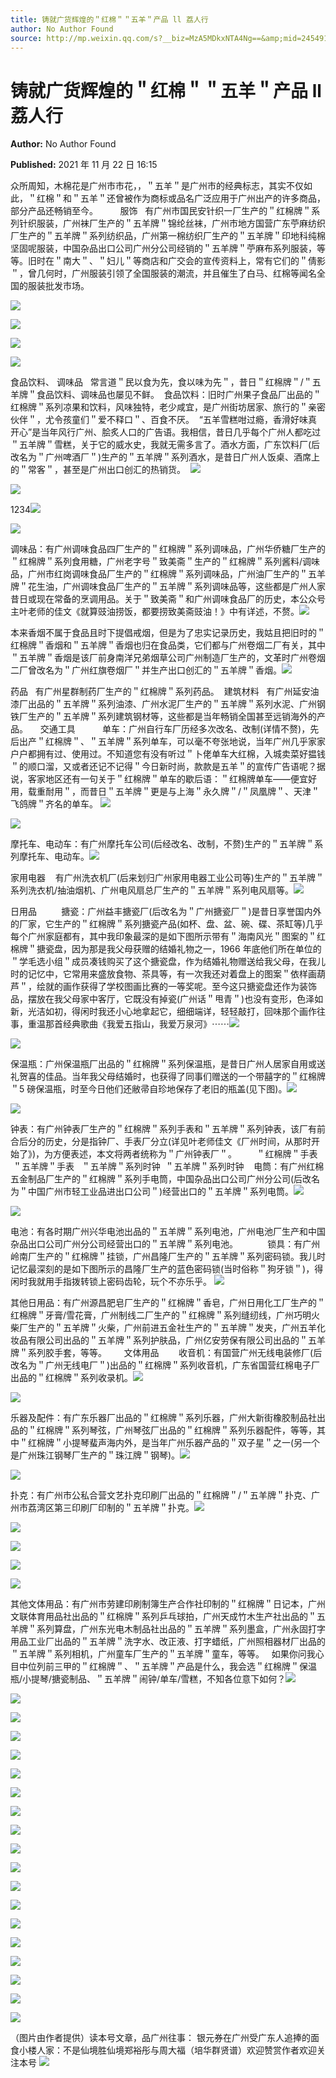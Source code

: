 ```yaml
---
title: 铸就广货辉煌的＂红棉＂＂五羊＂产品 ll 荔人行
author: No Author Found
source: http://mp.weixin.qq.com/s?__biz=MzA5MDkxNTA4Ng==&amp;mid=2454911731&amp;idx=1&amp;sn=cb39ffc7a8d343386d64cfdf3b4f7796&amp;chksm=87a23292b0d5bb84ebe2214564872684e88af74f24d8d9a9b0f0efac28e1d7b3d972cd4663eb#rd
---
```


# 铸就广货辉煌的＂红棉＂＂五羊＂产品 ll 荔人行

**Author:** No Author Found

**Published:** 2021 年 11 月 22 日 16:15

众所周知，木棉花是广州市市花，，＂五羊＂是广州市的经典标志，其实不仅如此，＂红棉＂和＂五羊＂还曾被作为商标或品名广泛应用于广州出产的许多商品，部分产品还畅销至今。         服饰   有广州市国民安针织一厂生产的＂红棉牌＂系列针织服装，广州袜厂生产的＂五羊牌＂锦纶丝袜，广州市地方国营广东苧麻纺织厂生产的＂五羊牌＂系列纺织品，广州第一棉纺织厂生产的＂五羊牌＂印地科纯棉坚固呢服装，中国杂品出口公司广州分公司经销的＂五羊牌＂苧麻布系列服装，等等。旧时在＂南大＂、＂妇儿＂等商店和广交会的宣传资料上，常有它们的＂倩影＂，曾几何时，广州服装引领了全国服装的潮流，并且催生了白马、红棉等闻名全国的服装批发市场。

![](https://mmbiz.qpic.cn/mmbiz_png/PJWG74pLsMaUVGNMzrrmaicNENBDWuViaA0ia3v5VhnRLGhUXRH1xvMAp5khlqUD9ichYKJO0pmjFMN26EIN1xsJFw/640)

![](https://mmbiz.qpic.cn/mmbiz_png/Ljib4So7yuWiaXY7EoiaSnTOgtSRnFZhasZXGuazUdX6SJVJ0fib0vD8FSOJVnR0LuDswJY9zOhxGaOiaWPic140miaCw/640?wx_fmt=png)

![](https://mmbiz.qpic.cn/mmbiz_png/PJWG74pLsMaUVGNMzrrmaicNENBDWuViaA9BL3ZdpQd3YMpApIMX56bQ2jYlAbMozSvQGicbIrJkSv1fHV6ic7obtw/640)

![](https://mmbiz.qpic.cn/mmbiz_png/Ljib4So7yuWiaXY7EoiaSnTOgtSRnFZhasZXGuazUdX6SJVJ0fib0vD8FSOJVnR0LuDswJY9zOhxGaOiaWPic140miaCw/640?wx_fmt=png)

食品饮料、 调味品   常言道＂民以食为先，食以味为先＂，昔日＂红棉牌＂/＂五羊牌＂食品饮料、调味品也屡见不鲜。  食品饮料：旧时广州果子食品厂出品的＂红棉牌＂系列凉果和饮料，风味独特，老少咸宜，是广州街坊居家、旅行的＂亲密伙伴＂，尤令孩童们＂爱不释口＂、百食不厌。  “五羊雪糕咁过瘾，香滑好味真开心”是当年风行广州、脍炙人口的广告语。我相信，昔日几乎每个广州人都吃过＂五羊牌＂雪糕，关于它的威水史，我就无需多言了。酒水方面，广东饮料厂(后改名为＂广州啤酒厂＂)生产的＂五羊牌＂系列酒水，是昔日广州人饭桌、酒席上的＂常客＂，甚至是广州出口创汇的热销货。  ![](https://mmbiz.qpic.cn/mmbiz_png/Ljib4So7yuWiaXY7EoiaSnTOgtSRnFZhasZXGuazUdX6SJVJ0fib0vD8FSOJVnR0LuDswJY9zOhxGaOiaWPic140miaCw/640?wx_fmt=png)

![](https://mmbiz.qpic.cn/mmbiz_png/PJWG74pLsMaUVGNMzrrmaicNENBDWuViaABWZGZogA3rZiaXIjEbcyhePcDTmBPibDvu0mJrV5lgxNhrwTE5yHQBGg/640)

1234![](https://mmbiz.qpic.cn/mmbiz_png/PJWG74pLsMaUVGNMzrrmaicNENBDWuViaAEYhD0aZgmV3vjpP9O2kQ1r2liaa1rLjwvyNbKB5b1KHAmJhvkIWibOSw/640)

![](https://mmbiz.qpic.cn/mmbiz_png/PJWG74pLsMaUVGNMzrrmaicNENBDWuViaAljg4RPBLvHTSaeyia9OQUXtqkgJngUOf7tPQb7xeVibtianb0JiazlKaTQ/640)

调味品：有广州调味食品四厂生产的＂红棉牌＂系列调味品，广州华侨糖厂生产的＂红棉牌＂系列食用糖，广州老字号＂致美斋＂生产的＂红棉牌＂系列酱料/调味品，广州市红岗调味食品厂生产的＂红棉牌＂系列调味品，广州油厂生产的＂五羊牌＂花生油，广州调味食品厂生产的＂五羊牌＂系列调味品等，这些都是广州人家昔日或现在常备的烹调用品。关于＂致美斋＂和广州调味食品厂的历史，本公众号主叶老师的佳文《就算豉油捞饭，都要捞致美斋豉油！》中有详述，不赘。![](https://mmbiz.qpic.cn/mmbiz_png/PJWG74pLsMaUVGNMzrrmaicNENBDWuViaAnzNK2IeY5a2VKTCYWGlB72w5iccXwN9tU1aPicH0uEeLorK5aCYynvnw/640)

本来香烟不属于食品且时下提倡戒烟，但是为了忠实记录历史，我姑且把旧时的＂红棉牌＂香烟和＂五羊牌＂香烟也归在食品类，它们都与广州卷烟二厂有关，其中＂五羊牌＂香烟是该厂前身南洋兄弟烟草公司广州制造厂生产的，文革时广州卷烟二厂曾改名为＂广州红旗卷烟厂＂并生产出口创汇的＂五羊牌＂香烟。![](https://mmbiz.qpic.cn/mmbiz_png/PJWG74pLsMaUVGNMzrrmaicNENBDWuViaAq5WEAhKuh2OqWDcxwRWA6ian5GetiaSV9COdCyDLznzricqLeJfSma2yQ/640)

药品   有广州星群制药厂生产的＂红棉牌＂系列药品。  建筑材料   有广州延安油漆厂出品的＂五羊牌＂系列油漆、广州水泥厂生产的＂五羊牌＂系列水泥、广州钢铁厂生产的＂五羊牌＂系列建筑钢材等，这些都是当年畅销全国甚至远销海外的产品。     交通工具           单车：广州自行车厂历经多次改名、改制(详情不赘)，先后出产＂红棉牌＂、＂五羊牌＂系列单车，可以毫不夸张地说，当年广州几乎家家户户都拥有过、使用过。不知道您有没有听过＂卜佬单车大红棉，入城卖菜好揾钱＂的顺口溜，又或者还记不记得＂今日新时尚，款款是五羊＂的宣传广告语呢？据说，客家地区还有一句关于＂红棉牌＂单车的歇后语：＂红棉牌单车——便宜好用，载重耐用＂，而昔日＂五羊牌＂更是与上海＂永久牌＂/＂凤凰牌＂、天津＂飞鸽牌＂齐名的单车。 ![](https://mmbiz.qpic.cn/mmbiz_png/PJWG74pLsMaUVGNMzrrmaicNENBDWuViaAxHYkGUY9JyvmLkl0rWcZmfuerRZicW2kkdajMAbNJwDAou8oTNZuhyg/640)

![](https://mmbiz.qpic.cn/mmbiz_png/PJWG74pLsMaUVGNMzrrmaicNENBDWuViaAPT9DZUtS4R1yGwVUa1JqTJrJ8ytrP7y91QibwpekcCu5vaoC7nWob0g/640)

摩托车、电动车：有广州摩托车公司(后经改名、改制，不赘)生产的＂五羊牌＂系列摩托车、电动车。![](https://mmbiz.qpic.cn/mmbiz_png/Ljib4So7yuWhSqldQbNOr57Mge8aITvDMbjT7M7b1ENX7F0MZ35aeHaDdhe0kmp2pxzHTQNIuna636pxZLkmyHg/640?wx_fmt=png)

家用电器    有广州洗衣机厂(后来划归广州家用电器工业公司等)生产的＂五羊牌＂系列洗衣机/抽油烟机、广州电风扇总厂生产的＂五羊牌＂系列电风扇等。![](https://mmbiz.qpic.cn/mmbiz_png/PJWG74pLsMaUVGNMzrrmaicNENBDWuViaAb7Mc89PSFQEzUfGiazrMpiaGGx7VX56dV8J4wibPV7lVVuU2ocq6iccvrg/640)

日用品          搪瓷：广州益丰搪瓷厂(后改名为＂广州搪瓷厂＂)是昔日享誉国内外的厂家，它生产的＂红棉牌＂系列搪瓷产品(如杯、盘、盆、碗、碟、茶缸等)几乎每个广州家庭都有，其中我印象最深的是如下图所示带有＂海南风光＂图案的＂红棉牌＂搪瓷盘，因为那是我父母获赠的结婚礼物之一，1966 年底他们所在单位的＂学毛选小组＂成员凑钱购买了这个搪瓷盘，作为结婚礼物赠送给我父母，在我儿时的记忆中，它常用来盛放食物、茶具等，有一次我还对着盘上的图案＂依样画葫芦＂，绘就的画作获得了学校图画比赛的一等奖呢。至今这只搪瓷盘还作为装饰品，摆放在我父母家中客厅，它既没有掉瓷(广州话＂甩青＂)也没有变形，色泽如新，光洁如初，得闲时我还小心地拿起它，细细端详，轻轻敲打，回味那个画作往事，重温那首经典歌曲《我爱五指山，我爱万泉河》⋯⋯![](https://mmbiz.qpic.cn/mmbiz_png/PJWG74pLsMaUVGNMzrrmaicNENBDWuViaAOhWDicib0uU0uZy1L9aSVPb3A1jibbQq3HL5E96M7n9CiahSeq1An1M0cA/640)

![](https://mmbiz.qpic.cn/mmbiz_png/PJWG74pLsMaUVGNMzrrmaicNENBDWuViaAsxvzicBpoP1YmAVusGbyrFJRHtOVAbtJXt2hIiaTwDicVov12hqKu0axA/640)

保温瓶：广州保温瓶厂出品的＂红棉牌＂系列保温瓶，是昔日广州人居家自用或送礼贺喜的佳品。当年我父母结婚时，也获得了同事们赠送的一个带囍字的＂红棉牌＂5 磅保温瓶，时至今日他们还敝帚自珍地保存了老旧的瓶盖(见下图)。![](https://mmbiz.qpic.cn/mmbiz_png/PJWG74pLsMaUVGNMzrrmaicNENBDWuViaA9iad5FF9wVAyRsXT1TIdv1EkLia0Vm9NqeFajvVkpiaofsrVRYMllyjdQ/640)

![](https://mmbiz.qpic.cn/mmbiz_png/PJWG74pLsMaUVGNMzrrmaicNENBDWuViaAluD3nRYkRmBypJ8ZvpQqoOZSjiaVQ04sa7gWGu1oTxVTaQSGga1N79w/640)

钟表：有广州钟表厂生产的＂红棉牌＂系列手表和＂五羊牌＂系列钟表，该厂有前合后分的历史，分是指钟厂、手表厂分立(详见叶老师佳文《厂州时间，从那时开始了》)，为方便表述，本文将两者统称为＂广州钟表厂＂。        ＂红棉牌＂手表  ＂五羊牌＂手表   ＂五羊牌＂系列时钟  ＂五羊牌＂系列时钟    电筒：有广州红棉五金制品厂生产的＂红棉牌＂系列手电筒，中国杂品出口公司广州分公司(后改名为＂中国广州市轻工业品进出口公司＂)经营出口的＂五羊牌＂系列电筒。![](https://mmbiz.qpic.cn/mmbiz_png/PJWG74pLsMaUVGNMzrrmaicNENBDWuViaAt9yBq1Hesia2jw25y1qBU4ia2gFTEucHRxNJ79G5wxUZ3sbRiaaOngKBg/640)

![](https://mmbiz.qpic.cn/mmbiz_png/PJWG74pLsMaUVGNMzrrmaicNENBDWuViaAyeTv8ItmmGPicUHnTh7gIWGIh4EevxfhsJciaQaEZyicpgPX8drrwtXwQ/640)

电池：有各时期广州兴华电池出品的＂五羊牌＂系列电池，广州电池厂生产和中国杂品出口公司广州分公司经营出口的＂五羊牌＂系列电池。            锁具：有广州岭南厂生产的＂红棉牌＂挂锁，广州昌隆厂生产的＂五羊牌＂系列密码锁。我儿时记忆最深刻的是如下图所示的昌隆厂生产的蓝色密码锁(当时俗称＂狗牙锁＂)，得闲时我就用手指拨转锁上密码齿轮，玩个不亦乐乎。 ![](https://mmbiz.qpic.cn/mmbiz_png/PJWG74pLsMaUVGNMzrrmaicNENBDWuViaAYibenPTEASlMINtMWwobIKCCBSvoBAsibPfBgjXibW7ERM6HSsQO0lIAw/640)

其他日用品：有广州源昌肥皂厂生产的＂红棉牌＂香皂，广州日用化工厂生产的＂红棉牌＂牙膏/雪花膏，广州制线二厂生产的＂红棉牌＂系列缝纫线，广州巧明火柴厂生产的＂五羊牌＂火柴，广州前进五金社生产的＂五羊牌＂发夹，广州五羊化妆品有限公司出品的＂五羊牌＂系列护肤品，广州亿安劳保有限公司出品的＂五羊牌＂系列㬵手套，等等。       文体用品        收音机：有国营广州无线电装修厂(后改名为＂广州无线电厂＂)出品的＂红棉牌＂系列收音机，广东省国营红棉电子厂出品的＂红棉牌＂系列收录机。![](https://mmbiz.qpic.cn/mmbiz_png/PJWG74pLsMaUVGNMzrrmaicNENBDWuViaAusyDiawyicWHb61N2A8ibvOC6ibaYV53qOUibP0nhib87LrTFZXLbwiatbTqQ/640)

![](https://mmbiz.qpic.cn/mmbiz_png/PJWG74pLsMaUVGNMzrrmaicNENBDWuViaAia1TicFlgNe60quMKZdcUWvBxIjvaDzibnbBXBHGuvEVSdsibc6Zp4QgGA/640)

乐器及配件：有广东乐器厂出品的＂红棉牌＂系列乐器，广州大新街橡胶制品社出品的＂红棉牌＂系列琴弦，广州琴弦厂出品的＂红棉牌＂系列乐器配件，等等，其中＂红棉牌＂小提琴蜚声海内外，是当年广州乐器产品的＂双子星＂之一(另一个是广州珠江钢琴厂生产的＂珠江牌＂钢琴)。![](https://mmbiz.qpic.cn/mmbiz_png/PJWG74pLsMaUVGNMzrrmaicNENBDWuViaAYGh9M9CVqNISntoEuSb1T0s6kfsuHJbibiavyocibN1GfBGEy9sKWGIbA/640)

![](https://mmbiz.qpic.cn/mmbiz_gif/Ljib4So7yuWh2qIH0LwxHlJSyUehCbkZsJuutb7SmupzvcNZHzvGKgmZbTp7zv8zwq6LBzEVnVFTlW8XkyuwmdQ/640?wx_fmt=gif)

扑克：有广州市公私合营文艺扑克印刷厂出品的＂红棉牌＂/＂五羊牌＂扑克、广州市荔湾区第三印刷厂印制的＂五羊牌＂扑克。![](https://mmbiz.qpic.cn/mmbiz_png/PJWG74pLsMaUVGNMzrrmaicNENBDWuViaAtNvht0HHeic2ia2iaYrVuMqxkBwtD9LfUEpkLZIeJ8q4kuGgcbsHOOD5A/640)

![](https://mmbiz.qpic.cn/mmbiz_png/PJWG74pLsMaUVGNMzrrmaicNENBDWuViaA6bYVDyMNBicuzyUhpqVcKVkIBiae6Zb8bGCKCPou6fUXRutDsMWsLmew/640)

![](https://mmbiz.qpic.cn/mmbiz_png/PJWG74pLsMaUVGNMzrrmaicNENBDWuViaAvMg1SFeUmdBFfIUwqWzBDw98TRJrp52lxTnE15DaPww36I0nuEnHLQ/640)

![](https://mmbiz.qpic.cn/mmbiz_png/PJWG74pLsMaUVGNMzrrmaicNENBDWuViaAOGMYnTibgcicPMvANsuAFsL1NWuzZmWiae7B52v5OYpGiana2akickh7D0w/640)

![](https://mmbiz.qpic.cn/mmbiz_png/PJWG74pLsMaUVGNMzrrmaicNENBDWuViaA0TPwg1zXyd8UhYQuF3iayX04vDcicQiczcibXKjmHcISqKeYwiaXDTBzSlQ/640)

其他文体用品：有广州市劳建印刷制簿生产合作社印制的＂红棉牌＂日记本，广州文联体育用品社出品的＂红棉牌＂系列乒乓球拍，广州天成竹木生产社出品的＂五羊牌＂系列算盘，广州东光电木制品社出品的＂五羊牌＂系列墨盒，广州永固打字用品工业厂出品的＂五羊牌＂洗字水、改正液、打字蜡纸，广州照相器材厂出品的＂五羊牌＂系列相机，广州童车厂生产的＂五羊牌＂童车，等等。   如果你问我心目中位列前三甲的＂红棉牌＂、＂五羊牌＂产品是什么，我会选＂红棉牌＂保温瓶/小提琴/搪瓷制品、＂五羊牌＂闹钟/单车/雪糕，不知各位意下如何？![](https://mmbiz.qpic.cn/mmbiz_png/PJWG74pLsMaUVGNMzrrmaicNENBDWuViaAAlKLNWevCg44dIlAhwYrmJZxBDBIhXRhFKe0spmXdUOtiav7URUqnRA/640)

![](https://mmbiz.qpic.cn/mmbiz_png/PJWG74pLsMaUVGNMzrrmaicNENBDWuViaAqwIyoGicSflIUWPCMXoiaJHJAPEmvWJd7sO8PhvAYdFF9IQwj1MZ6AFA/640)

![](https://mmbiz.qpic.cn/mmbiz_png/PJWG74pLsMaUVGNMzrrmaicNENBDWuViaACUZTEiaca4coV1ThoUDDSRNZzUnX5wlSlQHIdoePjLLQePtqfXXRSpA/640)

![](https://mmbiz.qpic.cn/mmbiz_png/PJWG74pLsMaUVGNMzrrmaicNENBDWuViaAL56T9XKjRaK2ib8ZNtchlWl6P4Bnib1NwDibMibibID0Cq7Vvia4MzhAUibaA/640)

![](https://mmbiz.qpic.cn/mmbiz_png/PJWG74pLsMaUVGNMzrrmaicNENBDWuViaAQFibryUib66PKTxMjbUcbyQQpSGuzW0BAibvLQsyJ3qekmk5ol9ibpTh4A/640)

![](https://mmbiz.qpic.cn/mmbiz_png/PJWG74pLsMaUVGNMzrrmaicNENBDWuViaAKZhIGnAM840ribzhpQGDCVvqBc11yFnPvgnhlE0iblWyLFiaGxjWZdibAw/640)

![](https://mmbiz.qpic.cn/mmbiz_png/PJWG74pLsMaUVGNMzrrmaicNENBDWuViaAHsibribqHkjJGqhj6wMSWX2JOYw8PLJCnBI0ia7PDUcVuV8MEA1lS8XbA/640)

![](https://mmbiz.qpic.cn/mmbiz_png/PJWG74pLsMaUVGNMzrrmaicNENBDWuViaAer5tO9QHWZaeKEWamTVRNORuiczhLRgPCFYdGzHILmVNeTY8T50Twpw/640)

![](https://mmbiz.qpic.cn/mmbiz_png/PJWG74pLsMaUVGNMzrrmaicNENBDWuViaAUH1GgOR90EVTwLkF0Q3ES72eBBCYSgWO4nrpic4HPicza7Tc960HSMgQ/640)

![](https://mmbiz.qpic.cn/mmbiz_png/PJWG74pLsMaUVGNMzrrmaicNENBDWuViaAO4NcYqDlzIOrBzz6UC4EttGtZbbI85bewKDicBtmq5SojGRorUhpXeA/640)

![](https://mmbiz.qpic.cn/mmbiz_png/PJWG74pLsMaUVGNMzrrmaicNENBDWuViaAPe7wFwo1hepaQoPlFRlJs1eMpia5Jvk8UZp9MqiasU985vnib57hajvUQ/640)

![](https://mmbiz.qpic.cn/mmbiz_png/PJWG74pLsMaUVGNMzrrmaicNENBDWuViaArrNeea0N8GF5gTibas3REuJndXnDgibx3b2TBKyb5wiczcsOqUQdFBn2Q/640)

![](https://mmbiz.qpic.cn/mmbiz_png/PJWG74pLsMaUVGNMzrrmaicNENBDWuViaArANKEjO2XpJ5zf6icTJl4fJqibs8muhtwsMOIRyGu7Ryfj3g4yMkH0lw/640)

![](https://mmbiz.qpic.cn/mmbiz_png/PJWG74pLsMaUVGNMzrrmaicNENBDWuViaA5uBR3kPr8icdEgcuBXPyOyxdlPg1PlH1lSfwQm2FjZmE0StU8jibzVTQ/640)

![](https://mmbiz.qpic.cn/mmbiz_png/PJWG74pLsMaUVGNMzrrmaicNENBDWuViaAPtSxHgaUzbHDiaTwURNictLEbcicXjefAVrDvibAuic3nOt3N04Ig3yzSgQ/640)

![](https://mmbiz.qpic.cn/mmbiz_png/Ljib4So7yuWiaXY7EoiaSnTOgtSRnFZhasZXGuazUdX6SJVJ0fib0vD8FSOJVnR0LuDswJY9zOhxGaOiaWPic140miaCw/640?wx_fmt=png)

![](https://mmbiz.qpic.cn/mmbiz_png/PJWG74pLsMaUVGNMzrrmaicNENBDWuViaAAUZ8bdU9kytZqIs1Nicxcr6uAF6KiasuUFiarEjmU3hyWtoPibu5Zicxf0A/640)

![](https://mmbiz.qpic.cn/mmbiz_png/Ljib4So7yuWiaXY7EoiaSnTOgtSRnFZhasZXGuazUdX6SJVJ0fib0vD8FSOJVnR0LuDswJY9zOhxGaOiaWPic140miaCw/640?wx_fmt=png)

![](https://mmbiz.qpic.cn/mmbiz_png/Ljib4So7yuWiaXY7EoiaSnTOgtSRnFZhasZXGuazUdX6SJVJ0fib0vD8FSOJVnR0LuDswJY9zOhxGaOiaWPic140miaCw/640?wx_fmt=png)

（图片由作者提供）读本号文章，品广州往事：
银元券在广州受广东人追捧的面食小楼人家：不是仙境胜仙境郑裕彤与周大福（培华群贤谱）欢迎赞赏作者欢迎关注本号
![](https://mmbiz.qpic.cn/mmbiz_jpg/PJWG74pLsMattAskmpcvtPqMpIAHv903ej09445slGiacxZia7YJLTjTfduepq4uPgA9SsCrq2xPG9UmJD0ao2MA/640?wx_fmt=jpeg)
